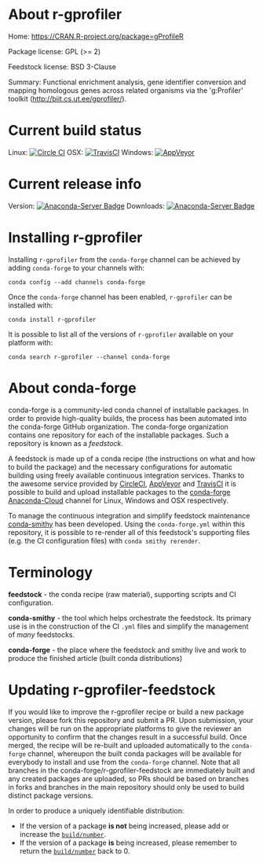 About r-gprofiler
=================

Home: https://CRAN.R-project.org/package=gProfileR

Package license: GPL (>= 2)

Feedstock license: BSD 3-Clause

Summary: Functional enrichment analysis, gene identifier conversion and mapping homologous genes across related organisms via the 'g:Profiler' toolkit (http://biit.cs.ut.ee/gprofiler/).



Current build status
====================

Linux: [![Circle CI](https://circleci.com/gh/conda-forge/r-gprofiler-feedstock.svg?style=shield)](https://circleci.com/gh/conda-forge/r-gprofiler-feedstock)
OSX: [![TravisCI](https://travis-ci.org/conda-forge/r-gprofiler-feedstock.svg?branch=master)](https://travis-ci.org/conda-forge/r-gprofiler-feedstock)
Windows: [![AppVeyor](https://ci.appveyor.com/api/projects/status/github/conda-forge/r-gprofiler-feedstock?svg=True)](https://ci.appveyor.com/project/conda-forge/r-gprofiler-feedstock/branch/master)

Current release info
====================
Version: [![Anaconda-Server Badge](https://anaconda.org/conda-forge/r-gprofiler/badges/version.svg)](https://anaconda.org/conda-forge/r-gprofiler)
Downloads: [![Anaconda-Server Badge](https://anaconda.org/conda-forge/r-gprofiler/badges/downloads.svg)](https://anaconda.org/conda-forge/r-gprofiler)

Installing r-gprofiler
======================

Installing `r-gprofiler` from the `conda-forge` channel can be achieved by adding `conda-forge` to your channels with:

```
conda config --add channels conda-forge
```

Once the `conda-forge` channel has been enabled, `r-gprofiler` can be installed with:

```
conda install r-gprofiler
```

It is possible to list all of the versions of `r-gprofiler` available on your platform with:

```
conda search r-gprofiler --channel conda-forge
```


About conda-forge
=================

conda-forge is a community-led conda channel of installable packages.
In order to provide high-quality builds, the process has been automated into the
conda-forge GitHub organization. The conda-forge organization contains one repository
for each of the installable packages. Such a repository is known as a *feedstock*.

A feedstock is made up of a conda recipe (the instructions on what and how to build
the package) and the necessary configurations for automatic building using freely
available continuous integration services. Thanks to the awesome service provided by
[CircleCI](https://circleci.com/), [AppVeyor](http://www.appveyor.com/)
and [TravisCI](https://travis-ci.org/) it is possible to build and upload installable
packages to the [conda-forge](https://anaconda.org/conda-forge)
[Anaconda-Cloud](http://docs.anaconda.org/) channel for Linux, Windows and OSX respectively.

To manage the continuous integration and simplify feedstock maintenance
[conda-smithy](http://github.com/conda-forge/conda-smithy) has been developed.
Using the ``conda-forge.yml`` within this repository, it is possible to re-render all of
this feedstock's supporting files (e.g. the CI configuration files) with ``conda smithy rerender``.


Terminology
===========

**feedstock** - the conda recipe (raw material), supporting scripts and CI configuration.

**conda-smithy** - the tool which helps orchestrate the feedstock.
                   Its primary use is in the construction of the CI ``.yml`` files
                   and simplify the management of *many* feedstocks.

**conda-forge** - the place where the feedstock and smithy live and work to
                  produce the finished article (built conda distributions)


Updating r-gprofiler-feedstock
==============================

If you would like to improve the r-gprofiler recipe or build a new
package version, please fork this repository and submit a PR. Upon submission,
your changes will be run on the appropriate platforms to give the reviewer an
opportunity to confirm that the changes result in a successful build. Once
merged, the recipe will be re-built and uploaded automatically to the
`conda-forge` channel, whereupon the built conda packages will be available for
everybody to install and use from the `conda-forge` channel.
Note that all branches in the conda-forge/r-gprofiler-feedstock are
immediately built and any created packages are uploaded, so PRs should be based
on branches in forks and branches in the main repository should only be used to
build distinct package versions.

In order to produce a uniquely identifiable distribution:
 * If the version of a package **is not** being increased, please add or increase
   the [``build/number``](http://conda.pydata.org/docs/building/meta-yaml.html#build-number-and-string).
 * If the version of a package **is** being increased, please remember to return
   the [``build/number``](http://conda.pydata.org/docs/building/meta-yaml.html#build-number-and-string)
   back to 0.
